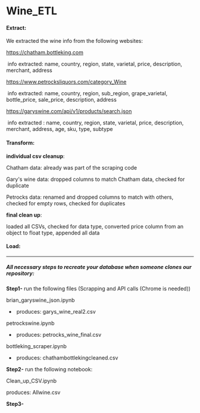 # Wine_ETL

#### Extract:

We extracted the wine info from the following  websites:

https://chatham.bottleking.com

​          info extracted: name, country, region, state, varietal, price, description, merchant, address 

https://www.petrocksliquors.com/category_Wine

​          info extracted: name, country, region, sub_region, grape_varietal, bottle_price, sale_price, description, 		  address 

https://garyswine.com/api/v1/products/search.json

​		 info extracted : name, country, region, state, varietal, price, description, merchant, address, age, sku, 		 type, subtype

#### Transform:

**individual csv cleanup**:

Chatham data: already was part of the scraping code

Gary's wine data: dropped columns to match Chatham data, checked for duplicate

Petrocks data: renamed and dropped columns to match with others, checked for empty rows, checked for duplicates

**final clean up**:

loaded all CSVs, checked for data type, converted price column from an object to float type, appended all data 

#### Load:





---------------------------------------------------------------------------------------------------------------------------------------------------

##### All necessary steps to recreate your database when someone clones our repository:



**Step1-** run the following files (Scrapping and API calls (Chrome is needed))

brian_garyswine_json.ipynb

- ​	produces: garys_wine_real2.csv

petrockswine.ipynb

- ​	produces: petrocks_wine_final.csv

bottleking_scraper.ipynb

- ​	produces: chathambottlekingcleaned.csv

**Step2-** run the following notebook:

Clean_up_CSV.ipynb

produces: Allwine.csv

**Step3-**